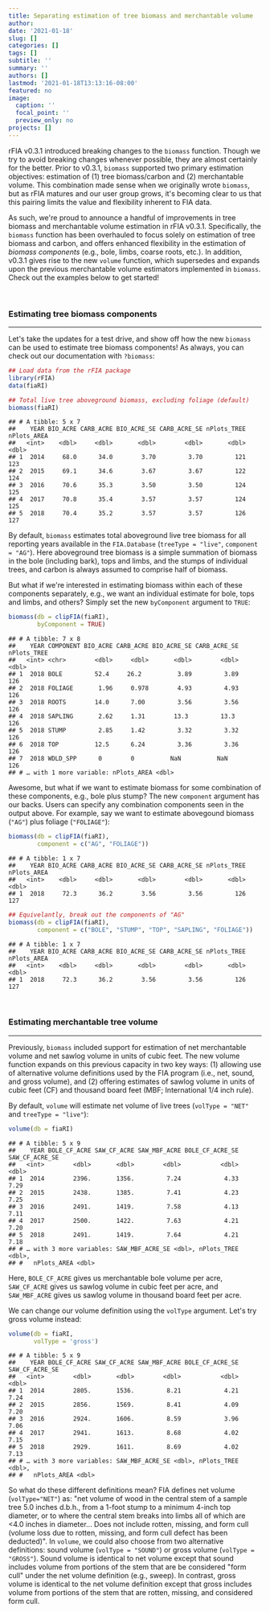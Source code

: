 ```yaml
---
title: Separating estimation of tree biomass and merchantable volume
author:
date: '2021-01-18'
slug: []
categories: []
tags: []
subtitle: ''
summary: ''
authors: []
lastmod: '2021-01-18T13:13:16-08:00'
featured: no
image:
  caption: ''
  focal_point: ''
  preview_only: no
projects: []
---
```



rFIA v0.3.1 introduced breaking changes to the `biomass` function. Though we try to avoid breaking changes whenever possible, they are almost certainly for the better. Prior to v0.3.1, `biomass` supported two primary estimation objectives: estimation of (1) tree biomass/carbon and (2) merchantable volume. This combination made sense when we originally wrote `biomass`, but as rFIA matures and our user group grows, it's becoming clear to us that this pairing limits the value and flexibility inherent to FIA data.

As such, we're proud to announce a handful of improvements in tree biomass and merchantable volume estimation in rFIA v0.3.1. Specifically, the `biomass` function has been overhauled to focus solely on estimation of tree biomass and carbon, and offers enhanced flexibility in the estimation of *biomass components* (e.g., bole, limbs, coarse roots, etc.). In addition, v0.3.1 gives rise to the new `volume` function, which supersedes and expands upon the previous merchantable volume estimators implemented in `biomass`. Check out the examples below to get started!

<br>

### Estimating tree biomass components
___

Let's take the updates for a test drive, and show off how the new `biomass` can be used to estimate tree biomass components! As always, you can check out our documentation with `?biomass`:


```r
## Load data from the rFIA package
library(rFIA)
data(fiaRI)

## Total live tree aboveground biomass, excluding foliage (default)
biomass(fiaRI)
```

```
## # A tibble: 5 x 7
##    YEAR BIO_ACRE CARB_ACRE BIO_ACRE_SE CARB_ACRE_SE nPlots_TREE nPlots_AREA
##   <int>    <dbl>     <dbl>       <dbl>        <dbl>       <dbl>       <dbl>
## 1  2014     68.0      34.0        3.70         3.70         121         123
## 2  2015     69.1      34.6        3.67         3.67         122         124
## 3  2016     70.6      35.3        3.50         3.50         124         125
## 4  2017     70.8      35.4        3.57         3.57         124         125
## 5  2018     70.4      35.2        3.57         3.57         126         127
```

By default, `biomass` estimates total aboveground live tree biomass for all reporting years available in the `FIA.Database` (`treeType = "live"`, `component = "AG"`). Here aboveground tree biomass is a simple summation of biomass in the bole (including bark), tops and limbs, and the stumps of individual trees, and carbon is always assumed to comprise half of biomass.

But what if we're interested in estimating biomass within each of these components separately, e.g., we want an individual estimate for bole, tops and limbs, and others? Simply set the new `byComponent` argument to `TRUE`:

```r
biomass(db = clipFIA(fiaRI), 
        byComponent = TRUE)
```

```
## # A tibble: 7 x 8
##    YEAR COMPONENT BIO_ACRE CARB_ACRE BIO_ACRE_SE CARB_ACRE_SE nPlots_TREE
##   <int> <chr>        <dbl>     <dbl>       <dbl>        <dbl>       <dbl>
## 1  2018 BOLE         52.4     26.2          3.89         3.89         126
## 2  2018 FOLIAGE       1.96     0.978        4.93         4.93         126
## 3  2018 ROOTS        14.0      7.00         3.56         3.56         126
## 4  2018 SAPLING       2.62     1.31        13.3         13.3          126
## 5  2018 STUMP         2.85     1.42         3.32         3.32         126
## 6  2018 TOP          12.5      6.24         3.36         3.36         126
## 7  2018 WDLD_SPP      0        0          NaN          NaN            126
## # … with 1 more variable: nPlots_AREA <dbl>
```

Awesome, but what if we want to estimate biomass for some combination of these components, e.g., bole plus stump? The new `component` argument has our backs. Users can specify any combination components seen in the output above. For example, say we want to estimate abovegound biomass (`"AG"`) plus foliage (`"FOLIAGE"`):

```r
biomass(db = clipFIA(fiaRI), 
        component = c("AG", "FOLIAGE"))
```

```
## # A tibble: 1 x 7
##    YEAR BIO_ACRE CARB_ACRE BIO_ACRE_SE CARB_ACRE_SE nPlots_TREE nPlots_AREA
##   <int>    <dbl>     <dbl>       <dbl>        <dbl>       <dbl>       <dbl>
## 1  2018     72.3      36.2        3.56         3.56         126         127
```

```r
## Equivelantly, break out the components of "AG"
biomass(db = clipFIA(fiaRI), 
        component = c("BOLE", "STUMP", "TOP", "SAPLING", "FOLIAGE"))
```

```
## # A tibble: 1 x 7
##    YEAR BIO_ACRE CARB_ACRE BIO_ACRE_SE CARB_ACRE_SE nPlots_TREE nPlots_AREA
##   <int>    <dbl>     <dbl>       <dbl>        <dbl>       <dbl>       <dbl>
## 1  2018     72.3      36.2        3.56         3.56         126         127
```



<br>

### Estimating merchantable tree volume
___

Previously, `biomass` included support for estimation of net merchantable volume and net sawlog volume in units of cubic feet. The new volume function expands on this previous capacity in two key ways: (1) allowing use of alternative volume definitions used by the FIA program (i.e., net, sound, and gross volume), and (2) offering estimates of sawlog volume in units of cubic feet (CF) and thousand board feet (MBF; International 1/4 inch rule). 

By default, `volume` will estimate net volume of live trees (`volType = "NET"` and `treeType = "live"`):

```r
volume(db = fiaRI)
```

```
## # A tibble: 5 x 9
##    YEAR BOLE_CF_ACRE SAW_CF_ACRE SAW_MBF_ACRE BOLE_CF_ACRE_SE SAW_CF_ACRE_SE
##   <int>        <dbl>       <dbl>        <dbl>           <dbl>          <dbl>
## 1  2014        2396.       1356.         7.24            4.33           7.29
## 2  2015        2438.       1385.         7.41            4.23           7.25
## 3  2016        2491.       1419.         7.58            4.13           7.11
## 4  2017        2500.       1422.         7.63            4.21           7.20
## 5  2018        2491.       1419.         7.64            4.21           7.18
## # … with 3 more variables: SAW_MBF_ACRE_SE <dbl>, nPlots_TREE <dbl>,
## #   nPlots_AREA <dbl>
```

Here, `BOLE_CF_ACRE` gives us merchantable bole volume per acre, `SAW_CF_ACRE` gives us sawlog volume in cubic feet per acre, and `SAW_MBF_ACRE` gives us sawlog volume in thousand board feet per acre. 

We can change our volume definition using the `volType` argument. Let's try gross volume instead:

```r
volume(db = fiaRI,
       volType = 'gross')
```

```
## # A tibble: 5 x 9
##    YEAR BOLE_CF_ACRE SAW_CF_ACRE SAW_MBF_ACRE BOLE_CF_ACRE_SE SAW_CF_ACRE_SE
##   <int>        <dbl>       <dbl>        <dbl>           <dbl>          <dbl>
## 1  2014        2805.       1536.         8.21            4.21           7.24
## 2  2015        2856.       1569.         8.41            4.09           7.20
## 3  2016        2924.       1606.         8.59            3.96           7.06
## 4  2017        2941.       1613.         8.68            4.02           7.15
## 5  2018        2929.       1611.         8.69            4.02           7.13
## # … with 3 more variables: SAW_MBF_ACRE_SE <dbl>, nPlots_TREE <dbl>,
## #   nPlots_AREA <dbl>
```

So what do these different definitions mean? FIA defines net volume (`volType="NET"`) as: "net volume of wood in the central stem of a sample tree 5.0 inches d.b.h., from a 1-foot stump to a minimum 4-inch top diameter, or to where the central stem breaks into limbs all of which are <4.0 inches in diameter... Does not include rotten, missing, and form cull (volume loss due to rotten, missing, and form cull defect has been deducted)". In `volume`, we could also choose from two alternative definitions: sound volume (`volType = "SOUND"`) or gross volume (`volType = "GROSS"`). Sound volume is identical to net volume except that sound includes volume from portions of the stem that are be considered "form cull" under the net volume definition (e.g., sweep). In contrast, gross volume is identical to the net volume definition except that gross includes volume from portions of the stem that are rotten, missing, and considered form cull.

